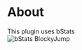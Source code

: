 # About
This plugin uses bStats  
![bStats BlockyJump](https://proxy.spigotmc.org/0815b69d3f97e07cac937c2eca1427cc15cefcf8?url=https%3A%2F%2Fbstats.org%2Fsignatures%2Fbukkit%2FBlockyJump.svg ':size=1000')
